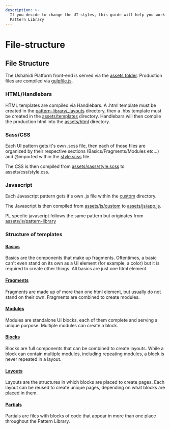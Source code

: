 ```yaml
---
description: >-
  If you decide to change the UI-styles, this guide will help you work with the
  Pattern Library
---
```


# File-structure



## File Structure

The Ushahidi Platform front-end is served via the [assets folder](https://github.com/ushahidi/platform-pattern-library/tree/master/assets). Production files are compiled via [gulpfile.js](https://github.com/ushahidi/platform-pattern-library/blob/master/gulpfile.js). 

### HTML/Handlebars

HTML templates are compiled via Handlebars. A .html template must be created in the [pattern-library/\_layouts](https://github.com/ushahidi/platform-pattern-library/tree/master/pattern-library/5_layouts) directory, then a .hbs template must be created in the [assets/templates](https://github.com/ushahidi/platform-pattern-library/tree/master/assets/templates) directory. Handlebars will then compile the production html into the [assets/html](https://github.com/ushahidi/platform-pattern-library/tree/master/assets/html) directory.

### Sass/CSS

Each UI pattern gets it's own .scss file, then each of those files are organized by their respective sections \(Basics/Fragments/Modules etc...\) and @imported within the [style.scss](https://github.com/ushahidi/platform-pattern-library/blob/master/assets/sass/style.scss) file.

The CSS is then compiled from [assets/sass/style.scss](https://github.com/ushahidi/platform-pattern-library/blob/master/assets/sass/style.scss) to assets/css/style.css.

### Javascript

Each Javascript pattern gets it's own .js file within the [custom](https://github.com/ushahidi/platform-pattern-library/tree/master/assets/js/custom) directory.

The Javascript is then compiled from [assets/js/custom](https://github.com/ushahidi/platform-pattern-library/tree/master/assets/js/custom) to [assets/js/app.js](https://github.com/ushahidi/platform-pattern-library/tree/master/assets/js/app.js).

PL specfic javascript follows the same pattern but originates from [assets/js/pattern-library](https://github.com/ushahidi/platform-pattern-library/tree/master/assets/js/pattern-library)

### Structure of templates

#### [Basics](https://github.com/ushahidi/platform-pattern-library/tree/master/pattern-library/1_basics)

Basics are the components that make up fragments. Oftentimes, a basic can't even stand on its own as a UI element \(for example, a color\) but it is required to create other things. All basics are just one html element.

#### [Fragments](https://github.com/ushahidi/platform-pattern-library/tree/master/pattern-library/2_fragments)

Fragments are made up of more than one html element, but usually do not stand on their own. Fragments are combined to create modules.

#### [Modules](https://github.com/ushahidi/platform-pattern-library/tree/master/pattern-library/3_modules)

Modules are standalone UI blocks, each of them complete and serving a unique purpose. Multiple modules can create a block.

#### [Blocks](https://github.com/ushahidi/platform-pattern-library/tree/master/pattern-library/4_blocks)

Blocks are full components that can be combined to create layouts. While a block can contain multiple modules, including repeating modules, a block is never repeated in a layout.

#### [Layouts](https://github.com/ushahidi/platform-pattern-library/tree/master/pattern-library/5_layouts)

Layouts are the structures in which blocks are placed to create pages. Each layout can be reused to create unique pages, depending on what blocks are placed in them.

#### [Partials](https://github.com/ushahidi/platform-pattern-library/tree/master/pattern-library/partials)

Partials are files with blocks of code that appear in more than one place throughout the Pattern Library.

